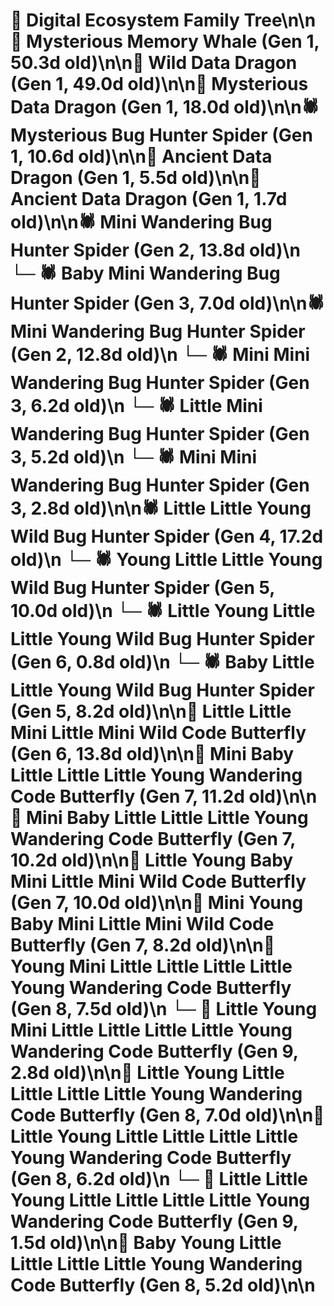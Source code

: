 # 🌳 Digital Ecosystem Family Tree\n\n🐋 Mysterious Memory Whale (Gen 1, 50.3d old)\n\n🐉 Wild Data Dragon (Gen 1, 49.0d old)\n\n🐉 Mysterious Data Dragon (Gen 1, 18.0d old)\n\n🕷️ Mysterious Bug Hunter Spider (Gen 1, 10.6d old)\n\n🐉 Ancient Data Dragon (Gen 1, 5.5d old)\n\n🐉 Ancient Data Dragon (Gen 1, 1.7d old)\n\n🕷️ Mini Wandering Bug Hunter Spider (Gen 2, 13.8d old)\n  └─ 🕷️ Baby Mini Wandering Bug Hunter Spider (Gen 3, 7.0d old)\n\n🕷️ Mini Wandering Bug Hunter Spider (Gen 2, 12.8d old)\n  └─ 🕷️ Mini Mini Wandering Bug Hunter Spider (Gen 3, 6.2d old)\n  └─ 🕷️ Little Mini Wandering Bug Hunter Spider (Gen 3, 5.2d old)\n  └─ 🕷️ Mini Mini Wandering Bug Hunter Spider (Gen 3, 2.8d old)\n\n🕷️ Little Little Young Wild Bug Hunter Spider (Gen 4, 17.2d old)\n  └─ 🕷️ Young Little Little Young Wild Bug Hunter Spider (Gen 5, 10.0d old)\n    └─ 🕷️ Little Young Little Little Young Wild Bug Hunter Spider (Gen 6, 0.8d old)\n  └─ 🕷️ Baby Little Little Young Wild Bug Hunter Spider (Gen 5, 8.2d old)\n\n🦋 Little Little Mini Little Mini Wild Code Butterfly (Gen 6, 13.8d old)\n\n🦋 Mini Baby Little Little Little Young Wandering Code Butterfly (Gen 7, 11.2d old)\n\n🦋 Mini Baby Little Little Little Young Wandering Code Butterfly (Gen 7, 10.2d old)\n\n🦋 Little Young Baby Mini Little Mini Wild Code Butterfly (Gen 7, 10.0d old)\n\n🦋 Mini Young Baby Mini Little Mini Wild Code Butterfly (Gen 7, 8.2d old)\n\n🦋 Young Mini Little Little Little Little Young Wandering Code Butterfly (Gen 8, 7.5d old)\n  └─ 🦋 Little Young Mini Little Little Little Little Young Wandering Code Butterfly (Gen 9, 2.8d old)\n\n🦋 Little Young Little Little Little Little Young Wandering Code Butterfly (Gen 8, 7.0d old)\n\n🦋 Little Young Little Little Little Little Young Wandering Code Butterfly (Gen 8, 6.2d old)\n  └─ 🦋 Little Little Young Little Little Little Little Young Wandering Code Butterfly (Gen 9, 1.5d old)\n\n🦋 Baby Young Little Little Little Little Young Wandering Code Butterfly (Gen 8, 5.2d old)\n\n